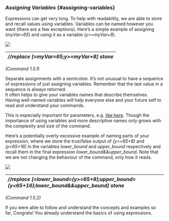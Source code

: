 ### *Assigning Variables* {#assigning-variables}

Expressions can get very long. To help with readability, we are able to store and recall values using variables. Variables can be named however you want (there are a few exceptions). Here’s a simple example of assigning (*myVar=65*) and using it as a variable (*y\>=myVar+8*).

![](../../.gitbook/assets/what\_are\_expressions/variables\_short.gif)

| *//replace \[=myVar=65;y\>=myVar+8\] stone* |
| :---- |

*(Command 1.5.1)*

Separate assignments with a semicolon. It’s not unusual to have a sequence of expressions of just assigning variables. Remember that the last value in a sequence is always returned.  
It often helps to give your variables names that describe themselves. Having well-named variables will help everyone else and your future self to read and understand your commands. 

This is especially important for parameters, e.g. [like here](../../appendix_a.md#appendix-a-cylinder-y). Though the importance of using variables and more descriptive names only grows with the complexity and size of the command. 

Here’s a potentially overly excessive example of naming parts of your expression, where we store the true/false output of *(y\>=65+8)* and *(y\<65+16)* in the variables *lower\_bound* and *upper\_bound* respectively and recall them in the final expression *lower\_bound&\&upper\_bound*. Note that we are not changing the behaviour of the command, only how it reads.

![](../../.gitbook/assets/what\_are\_expressions/variables\_long.gif)

| *//replace \[=lower\_bound=(y\>=65+8);upper\_bound=(y\<65+16);lower\_bound&\&upper\_bound\] stone* |
| :---- |

*(Command 1.5.2)*

If you were able to follow and understand the concepts and examples so far, Congrats\! You already understand the basics of using expressions.